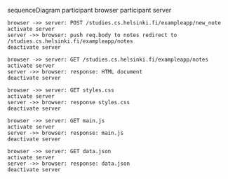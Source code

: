 sequenceDiagram
    participant browser
    participant server

    browser ->> server: POST /studies.cs.helsinki.fi/exampleapp/new_note
    activate server
    server ->> browser: push req.body to notes redirect to /studies.cs.helsinki.fi/exampleapp/notes 
    deactivate server

    browser ->> server: GET /studies.cs.helsinki.fi/exampleapp/notes
    activate server
    server ->> browser: response: HTML document
    deactivate server

    browser ->> server: GET styles.css
    activate server 
    server ->> browser: response styles.css
    deactivate server

    browser ->> server: GET main.js
    activate server 
    server ->> browser: response: main.js
    deactivate server

    browser ->> server: GET data.json
    activate server 
    server ->> browser: response: data.json
    deactivate server